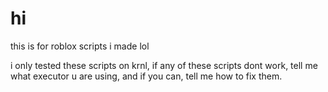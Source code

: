 # hi
this is for roblox scripts i made lol

i only tested these scripts on krnl, if any of these scripts dont work, tell me what executor u are using, and if you can, tell me how to fix them.
